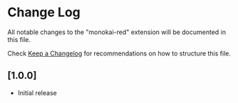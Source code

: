 # Change Log

All notable changes to the "monokai-red" extension will be documented in this file.

Check [Keep a Changelog](http://keepachangelog.com/) for recommendations on how to structure this file.

## [1.0.0]

- Initial release
